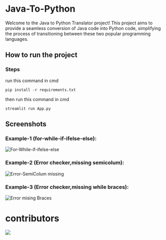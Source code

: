 # Java-To-Python
Welcome to the Java to Python Translator project! This project aims to provide a seamless conversion of Java code into Python code, simplifying the process of transitioning between these two popular programming languages.
## How to run the project
### Steps
run this command in cmd 
```
pip install -r requirements.txt
```
then run this command in cmd
```
streamlit run App.py
```
## Screenshots
### Example-1 (for-while-if-ifelse-else):
![For-While-if-ifelse-else](https://github.com/AhmedTaha012/Java-To-Python/assets/96799091/34e89b44-3b67-41d4-99ac-3f4b500f115b)
### Example-2 (Error checker,missing semicolum):
![Error-SemiColum missing](https://github.com/AhmedTaha012/Java-To-Python/assets/96799091/dc8940dc-194a-4a5a-8c95-d4ba0de18a83)

### Example-3 (Error checker,missing while braces):
![Error mising Braces](https://github.com/AhmedTaha012/Java-To-Python/assets/96799091/55f3cd19-deb9-49da-87cf-b490921cbdaf)

# contributors
<a href="https://github.com/OWNER/REPO/graphs/contributors">
  <img src="https://contrib.rocks/image?repo=OWNER/REPO" />
</a>
